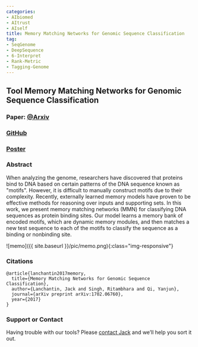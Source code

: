 ```yaml
---
categories:
- AIbiomed
- AItrust
- AIself
title: Memory Matching Networks for Genomic Sequence Classification
tag:
- SeqGenome
- DeepSequence
- 6-Interpret
- Rank-Metric
- Tagging-Genome
---
```


<a name="memo"></a>

## Tool Memory Matching Networks for Genomic Sequence Classification

### Paper: [@Arxiv](https://arxiv.org/abs/1702.06760)

### [GitHub](https://github.com/QData/DeepMotif)

### [Poster](http://www.cs.virginia.edu/yanjun/paperA14/2017-ICLR-Poster-MeMo.pdf)

### Abstract
When analyzing the genome, researchers have discovered that proteins bind to DNA based on certain patterns of the DNA sequence known as "motifs". However, it is difficult to manually construct motifs due to their complexity. Recently, externally learned memory models have proven to be effective methods for reasoning over inputs and supporting sets. In this work, we present memory matching networks (MMN) for classifying DNA sequences as protein binding sites. Our model learns a memory bank of encoded motifs, which are dynamic memory modules, and then matches a new test sequence to each of the motifs to classify the sequence as a binding or nonbinding site.

![memo]({{ site.baseurl }}/pic/memo.png){:class="img-responsive"}


### Citations

```
@article{lanchantin2017memory,
  title={Memory Matching Networks for Genomic Sequence Classification},
  author={Lanchantin, Jack and Singh, Ritambhara and Qi, Yanjun},
  journal={arXiv preprint arXiv:1702.06760},
  year={2017}
}
```

### Support or Contact

Having trouble with our tools? Please [contact Jack](mailto:jacklanchantin@gmail.com) and we’ll help you sort it out.
